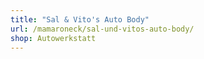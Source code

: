 ```yaml
---
title: "Sal & Vito's Auto Body"
url: /mamaroneck/sal-und-vitos-auto-body/
shop: Autowerkstatt
---
```

